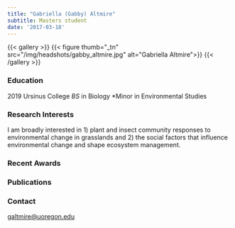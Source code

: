 ```yaml
---
title: "Gabriella (Gabby) Altmire"
subtitle: Masters student 
date: '2017-03-18'
---
```



{{< gallery >}}
  {{< figure thumb="_tn" src="/img/headshots/gabby_altmire.jpg" alt="Gabriella Altmire">}}
{{< /gallery >}} 

<!--more-->
### Education
2019 Ursinus College _BS_ in Biology *Minor in Environmental Studies

### Research Interests
I am broadly interested in 1) plant and insect community responses to environmental change in grasslands and 2) the social factors that influence environmental change and shape ecosystem management.

### Recent Awards

### Publications


### Contact
galtmire@uoregon.edu